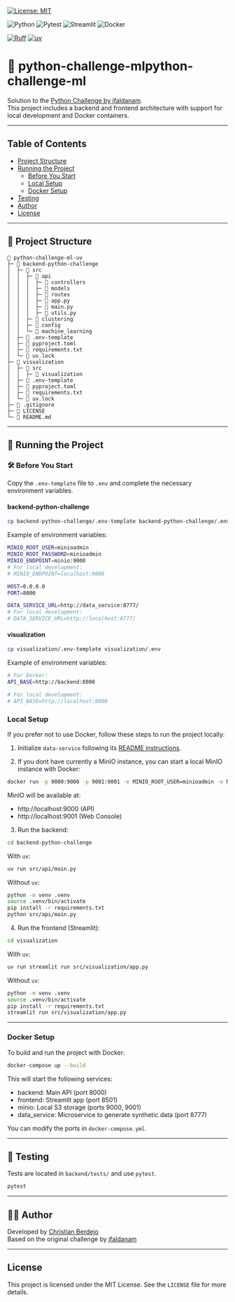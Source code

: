 [![License: MIT](https://img.shields.io/badge/License-MIT-yellow.svg)](https://opensource.org/licenses/MIT)

![Python](https://img.shields.io/badge/python-3670A0?style=for-the-badge&logo=python&logoColor=ffdd54)
![Pytest](https://img.shields.io/badge/pytest-%23ffffff.svg?style=for-the-badge&logo=pytest&logoColor=2f9fe3)
![Streamlit](https://img.shields.io/badge/Streamlit-%23FE4B4B.svg?style=for-the-badge&logo=streamlit&logoColor=white)
![Docker](https://img.shields.io/badge/docker-%230db7ed.svg?style=for-the-badge&logo=docker&logoColor=white)

[![Ruff](https://img.shields.io/endpoint?url=https://raw.githubusercontent.com/astral-sh/ruff/main/assets/badge/v2.json)](https://github.com/astral-sh/ruff)
[![uv](https://img.shields.io/endpoint?url=https://raw.githubusercontent.com/astral-sh/uv/main/assets/badge/v0.json)](https://github.com/astral-sh/uv)

# 🐍 python-challenge-mlpython-challenge-ml

Solution to the [Python Challenge by jfaldanam](https://github.com/jfaldanam/py_challenge).  
This project includes a backend and frontend architecture with support for local development and Docker containers.

---

## Table of Contents

- [Project Structure](#project-structure)
- [Running the Project](#running-the-project)
  - [Before You Start](#before-you-start)
  - [Local Setup](#local-setup)
  - [Docker Setup](#docker-setup)
- [Testing](#testing)
- [Author](#author)
- [License](#license)

---
## 📂 Project Structure

```
📁 python-challenge-ml-uv
├─ 📁 backend-python-challenge
│  ├─ 📁 src
│  │  ├─ 📁 api
│  │  │  ├─ 📁 controllers
│  │  │  ├─ 📁 models
│  │  │  ├─ 📁 routes
│  │  │  ├─ 📄 app.py
│  │  │  ├─ 📄 main.py
│  │  │  ├─ 📄 utils.py
│  │  ├─ 📁 clustering
│  │  ├─ 📁 config
│  │  └─ 📁 machine_learning
│  ├─ 📄 .env-template
│  ├─ 📄 pyproject.toml
│  ├─ 📄 requirements.txt
│  └─ 📄 uv.lock
├─ 📁 visualization
│  ├─ 📁 src
│  │  ├─ 📁 visualization
│  ├─ 📄 .env-template
│  ├─ 📄 pyproject.toml
│  ├─ 📄 requirements.txt
│  └─ 📄 uv.lock
├─ 📄 .gitignore
├─ 📄 LICENSE
└─ 📄 README.md
```

---

## 🚀 Running the Project

### 🛠️ Before You Start

Copy the `.env-template` file to `.env` and complete the necessary environment variables.

#### backend-python-challenge

```bash
cp backend-python-challenge/.env-template backend-python-challenge/.env
```

Example of environment variables:

```bash
MINIO_ROOT_USER=minioadmin 
MINIO_ROOT_PASSWORD=minioadmin
MINIO_ENDPOINT=minio:9000
# For local development:
# MINIO_ENDPOINT=localhost:9000

HOST=0.0.0.0
PORT=8000

DATA_SERVICE_URL=http://data_service:8777/
# For local development:
# DATA_SERVICE_URL=http://localhost:8777/
```

#### visualization

```bash
cp visualization/.env-template visualization/.env
```

Example of environment variables:

```bash
# For Docker:
API_BASE=http://backend:8000

# For local development:
# API_BASE=http://localhost:8000
```



### Local Setup

If you prefer not to use Docker, follow these steps to run the project locally:

1. Initialize `data-service` following its [README instructions](https://github.com/jfaldanam/py_challenge/blob/master/data-service/README.md).

2. If you dont have currently a MinIO instance, you can start a local MinIO instance with Docker:

```bash
docker run -p 9000:9000 -p 9001:9001 -e MINIO_ROOT_USER=minioadmin -e MINIO_ROOT_PASSWORD=minioadmin -v minio_data:/data minio/minio server /data --console-address ":9001"
```

MinIO will be available at:
- http://localhost:9000 (API)
- http://localhost:9001 (Web Console)

3. Run the backend:

```bash
cd backend-python-challenge
```

With `uv`:

```bash
uv run src/api/main.py
```

Without `uv`:

```bash
python -m venv .venv
source .venv/bin/activate
pip install -r requirements.txt
python src/api/main.py
```

4. Run the frontend (Streamlit):

```bash
cd visualization
```

With `uv`:

```bash
uv run streamlit run src/visualization/app.py
```

Without `uv`:

```bash
python -m venv .venv
source .venv/bin/activate
pip install -r requirements.txt
streamlit run src/visualization/app.py
```

---

### Docker Setup

To build and run the project with Docker:

```bash
docker-compose up --build
```

This will start the following services:
- backend: Main API (port 8000)
- frontend: Streamlit app (port 8501)
- minio: Local S3 storage (ports 9000, 9001)
- data_service: Microservice to generate synthetic data (port 8777)

You can modify the ports in `docker-compose.yml`.

---

## 🧪 Testing


Tests are located in `backend/tests/` and use `pytest`.

```bash
pytest
```

---

## 👨‍💻 Author

Developed by [Christian Berdejo](https://www.linkedin.com/in/christian-berdejo-63073728b/?locale=en_US)  
Based on the original challenge by [jfaldanam](https://github.com/jfaldanam/py_challenge)

---

## License

This project is licensed under the MIT License. See the `LICENSE` file for more details.
